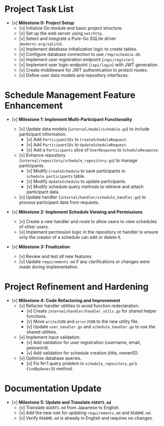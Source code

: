# Project Task List

- [v] **Milestone 0: Project Setup**
  - [v] Initialize Go module and basic project structure.
  - [v] Set up the web server using `net/http`.
  - [v] Select and integrate a Pure-Go SQLite driver (`modernc.org/sqlite`).
  - [v] Implement database initialization logic to create tables.
  - [v] Configure database connection to use `/tmp/schedule.db`.
  - [v] Implement user registration endpoint (`/api/register`).
  - [v] Implement user login endpoint (`/api/login`) with JWT generation.
  - [v] Create middleware for JWT authentication to protect routes.
  - [v] Define user data models and repository interfaces.

# Schedule Management Feature Enhancement

- [v] **Milestone 1: Implement Multi-Participant Functionality**
  - [v] Update data models (`internal/model/schedule.go`) to include participant information.
    - [v] Add `ParticipantIDs` to `CreateScheduleRequest`.
    - [v] Add `ParticipantIDs` to `UpdateScheduleRequest`.
    - [v] Add a `Participants` slice of `UserResponse` to `ScheduleResponse`.
  - [v] Enhance repository (`internal/repository/schedule_repository.go`) to manage participants.
    - [v] Modify `CreateSchedule` to save participants in `schedule_participants` table.
    - [v] Modify `UpdateSchedule` to update participants.
    - [v] Modify schedule query methods to retrieve and attach participant data.
  - [v] Update handler (`internal/handler/schedule_handler.go`) to process participant data from requests.

- [v] **Milestone 2: Implement Schedule Viewing and Permissions**
  - [v] Create a new handler and route to allow users to view schedules of other users.
  - [v] Implement permission logic in the repository or handler to ensure only the creator of a schedule can edit or delete it.

- [v] **Milestone 3: Finalization**
  - [v] Review and test all new features.
  - [v] Update `requirements.md` if any clarifications or changes were made during implementation.

# Project Refinement and Hardening

- [v] **Milestone 4: Code Refactoring and Improvement**
  - [v] Refactor handler utilities to avoid function redeclaration.
    - [v] Create `internal/handler/handler_utils.go` for shared helper functions.
    - [v] Move `writeJSON` and `errorJSON` to the new utility file.
    - [v] Update `user_handler.go` and `schedule_handler.go` to use the shared utilities.
  - [v] Implement input validation.
    - [v] Add validation for user registration (username, email, password).
    - [v] Add validation for schedule creation (title, ownerID).
  - [v] Optimize database queries.
    - [v] Fix N+1 query problem in `schedule_repository.go`'s `FindByOwnerID` method.

# Documentation Update

- [v] **Milestone 5: Update and Translate `AGENTS.md`**
  - [v] Translate `AGENTS.md` from Japanese to English.
  - [v] Add the new rule for updating `requirements.md` and `README.md`.
  - [v] Verify `README.md` is already in English and requires no changes.